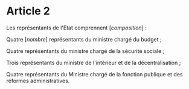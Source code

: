 # Article 2

Les représentants de l'Etat comprennent [*composition*] :

Quatre [*nombre*] représentants du ministre chargé du budget ;

Quatre représentants du ministre chargé de la sécurité sociale ;

Trois représentants du ministre de l'intérieur et de la décentralisation ;

Quatre représentants du Ministre chargé de la fonction publique et des réformes administratives.
